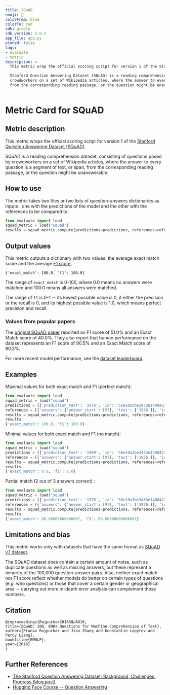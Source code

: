 ```yaml
---
title: SQuAD
emoji: 🤗 
colorFrom: blue
colorTo: red
sdk: gradio
sdk_version: 3.0.2
app_file: app.py
pinned: false
tags:
- evaluate
- metric
description: >-
  This metric wrap the official scoring script for version 1 of the Stanford Question Answering Dataset (SQuAD).

  Stanford Question Answering Dataset (SQuAD) is a reading comprehension dataset, consisting of questions posed by
  crowdworkers on a set of Wikipedia articles, where the answer to every question is a segment of text, or span,
  from the corresponding reading passage, or the question might be unanswerable.
---
```


# Metric Card for SQuAD

## Metric description
This metric wraps the official scoring script for version 1 of the [Stanford Question Answering Dataset (SQuAD)](https://huggingface.co/datasets/squad). 

SQuAD is a reading comprehension dataset, consisting of questions posed by crowdworkers on a set of Wikipedia articles, where the answer to every question is a segment of text, or span, from the corresponding reading passage, or the question might be unanswerable.

## How to use 

The metric takes two files or two lists of question-answers dictionaries as inputs : one with the predictions of the model and the other with the references to be compared to:

```python
from evaluate import load
squad_metric = load("squad")
results = squad_metric.compute(predictions=predictions, references=references)
```
## Output values

This metric outputs a dictionary with two values: the average exact match score and the average [F1 score](https://huggingface.co/metrics/f1).

```
{'exact_match': 100.0, 'f1': 100.0}
```

The range of `exact_match` is 0-100, where 0.0 means no answers were matched and 100.0 means all answers were matched. 

The range of `f1` is 0-1 -- its lowest possible value is 0, if either the precision or the recall is 0, and its highest possible value is 1.0, which means perfect precision and recall.

### Values from popular papers
The [original SQuAD paper](https://nlp.stanford.edu/pubs/rajpurkar2016squad.pdf) reported an F1 score of 51.0% and an Exact Match score of 40.0%. They also report that human performance on the dataset represents an F1 score of 90.5% and an Exact Match score of 80.3%.

For more recent model performance, see the [dataset leaderboard](https://paperswithcode.com/dataset/squad).

## Examples 

Maximal values for both exact match and F1 (perfect match):

```python
from evaluate import load
squad_metric = load("squad")
predictions = [{'prediction_text': '1976', 'id': '56e10a3be3433e1400422b22'}]
references = [{'answers': {'answer_start': [97], 'text': ['1976']}, 'id': '56e10a3be3433e1400422b22'}]
results = squad_metric.compute(predictions=predictions, references=references)
results
{'exact_match': 100.0, 'f1': 100.0}
```

Minimal values for both exact match and F1 (no match):

```python
from evaluate import load
squad_metric = load("squad")
predictions = [{'prediction_text': '1999', 'id': '56e10a3be3433e1400422b22'}]
references = [{'answers': {'answer_start': [97], 'text': ['1976']}, 'id': '56e10a3be3433e1400422b22'}]
results = squad_metric.compute(predictions=predictions, references=references)
results
{'exact_match': 0.0, 'f1': 0.0}
```

Partial match (2 out of 3 answers correct) : 

```python
from evaluate import load
squad_metric = load("squad")
predictions = [{'prediction_text': '1976', 'id': '56e10a3be3433e1400422b22'}, {'prediction_text': 'Beyonce', 'id': '56d2051ce7d4791d0090260b'},  {'prediction_text': 'climate change', 'id': '5733b5344776f419006610e1'}]
references = [{'answers': {'answer_start': [97], 'text': ['1976']}, 'id': '56e10a3be3433e1400422b22'}, {'answers': {'answer_start': [233], 'text': ['Beyoncé and Bruno Mars']}, 'id': '56d2051ce7d4791d0090260b'}, {'answers': {'answer_start': [891], 'text': ['climate change']}, 'id': '5733b5344776f419006610e1'}]
results = squad_metric.compute(predictions=predictions, references=references)
results
{'exact_match': 66.66666666666667, 'f1': 66.66666666666667}
```

## Limitations and bias
This metric works only with datasets that have the same format as [SQuAD v.1 dataset](https://huggingface.co/datasets/squad).

The SQuAD dataset does contain a certain amount of noise, such as duplicate questions as well as missing answers, but these represent a minority of the 100,000 question-answer pairs. Also, neither exact match nor F1 score reflect whether models do better on certain types of questions (e.g. who questions) or those that cover a certain gender or geographical area -- carrying out more in-depth error analysis can complement these numbers. 


## Citation

    @inproceedings{Rajpurkar2016SQuAD10,
    title={SQuAD: 100, 000+ Questions for Machine Comprehension of Text},
    author={Pranav Rajpurkar and Jian Zhang and Konstantin Lopyrev and Percy Liang},
    booktitle={EMNLP},
    year={2016}
    }
    
## Further References 

- [The Stanford Question Answering Dataset: Background, Challenges, Progress (blog post)](https://rajpurkar.github.io/mlx/qa-and-squad/)
- [Hugging Face Course -- Question Answering](https://huggingface.co/course/chapter7/7)
